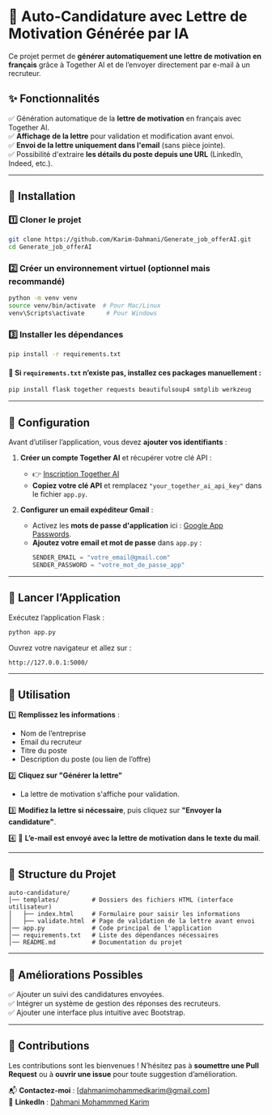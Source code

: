 # 📩 Auto-Candidature avec Lettre de Motivation Générée par IA

Ce projet permet de **générer automatiquement une lettre de motivation en français** grâce à Together AI et de l’envoyer directement par e-mail à un recruteur.

## ✨ Fonctionnalités
✅ Génération automatique de la **lettre de motivation** en français avec Together AI.  
✅ **Affichage de la lettre** pour validation et modification avant envoi.  
✅ **Envoi de la lettre uniquement dans l'email** (sans pièce jointe).  
✅ Possibilité d'extraire **les détails du poste depuis une URL** (LinkedIn, Indeed, etc.).  

---

## 🚀 Installation

### 1️⃣ **Cloner le projet**
```bash
git clone https://github.com/Karim-Dahmani/Generate_job_offerAI.git
cd Generate_job_offerAI
```

### 2️⃣ **Créer un environnement virtuel (optionnel mais recommandé)**
```bash
python -m venv venv
source venv/bin/activate  # Pour Mac/Linux
venv\Scripts\activate      # Pour Windows
```

### 3️⃣ **Installer les dépendances**
```bash
pip install -r requirements.txt
```

#### 📌 **Si `requirements.txt` n’existe pas, installez ces packages manuellement :**
```bash
pip install flask together requests beautifulsoup4 smtplib werkzeug
```

---

## 🔑 **Configuration**
Avant d’utiliser l’application, vous devez **ajouter vos identifiants** :

1. **Créer un compte Together AI** et récupérer votre clé API :  
   - 👉 [Inscription Together AI](https://together.ai/)
   - **Copiez votre clé API** et remplacez `"your_together_ai_api_key"` dans le fichier `app.py`.

2. **Configurer un email expéditeur Gmail** :
   - Activez les **mots de passe d'application** ici : [Google App Passwords](https://myaccount.google.com/apppasswords).
   - **Ajoutez votre email et mot de passe** dans `app.py` :
     ```python
     SENDER_EMAIL = "votre_email@gmail.com"
     SENDER_PASSWORD = "votre_mot_de_passe_app"
     ```

---

## 🏃 **Lancer l’Application**
Exécutez l’application Flask :
```bash
python app.py
```
Ouvrez votre navigateur et allez sur :
```
http://127.0.0.1:5000/
```

---

## 📌 **Utilisation**
1️⃣ **Remplissez les informations** :  
   - Nom de l’entreprise  
   - Email du recruteur  
   - Titre du poste  
   - Description du poste (ou lien de l’offre)

2️⃣ **Cliquez sur "Générer la lettre"**  
   - La lettre de motivation s'affiche pour validation.  

3️⃣ **Modifiez la lettre si nécessaire**, puis cliquez sur **"Envoyer la candidature"**.

4️⃣ 📩 **L’e-mail est envoyé avec la lettre de motivation dans le texte du mail**.

---

## 📂 **Structure du Projet**
```
auto-candidature/
│── templates/         # Dossiers des fichiers HTML (interface utilisateur)
│   ├── index.html     # Formulaire pour saisir les informations
│   ├── validate.html  # Page de validation de la lettre avant envoi
│── app.py             # Code principal de l'application
│── requirements.txt   # Liste des dépendances nécessaires
│── README.md          # Documentation du projet
```

---

## 🎯 **Améliorations Possibles**
✅ Ajouter un suivi des candidatures envoyées.  
✅ Intégrer un système de gestion des réponses des recruteurs.  
✅ Ajouter une interface plus intuitive avec Bootstrap.  

---

## 🤝 **Contributions**
Les contributions sont les bienvenues ! N’hésitez pas à **soumettre une Pull Request** ou à **ouvrir une issue** pour toute suggestion d’amélioration.

📬 **Contactez-moi** : [dahmanimohammedkarim@gmail.com]  
💼 **LinkedIn** : [Dahmani Mohammmed Karim](https://www.linkedin.com/in/mohammed-karim-dahmani-b532b41b2/)  

